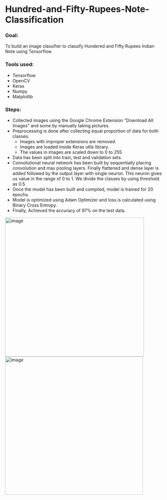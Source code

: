 # Hundred-and-Fifty-Rupees-Note-Classification

### Goal:
  To build an image classifier to classify Hundered and Fifty Rupees Indian Note using Tensorflow.

### Tools used:
* Tensorflow
* OpenCV
* Keras
* Numpy
* Matplotlib

### Steps:
* Collected images using the Google Chrome Extension "Download All Images" and some by manually taking pictures.
* Preprocessing is done after collecting equal proportion of data for both classes.
    * Images with improper extensions are removed.
    * Images are loaded inside Keras utils library.
    * The values in images are scaled down to 0 to 255
* Data has been split into train, test and validation sets.
* Convolutional neural network has been built by sequentially placing convolution and max pooling layers. Finally flattened and dense layer is added followed by the output layer with single neuron. This neuron gives us value in the range of 0 to 1. We divide the classes by using threshold as 0.5.
* Once the model has been built and compiled, model is trained for 20 epochs.
* Model is optimized using Adam Optimizer and loss is calculated using Binary Cross Entropy.
* Finally, Achieved the accuracy of 97% on the test data.

<img width="446" alt="image" src="https://github.com/SharmilaAnanthasayanam/Hundred-and-Fifty-Rupees-Note-Classification/assets/112562560/ae10b243-5e8e-4cd8-af3d-edd9282a317a">


<img width="443" alt="image" src="https://github.com/SharmilaAnanthasayanam/Hundred-and-Fifty-Rupees-Note-Classification/assets/112562560/f4f45555-4b0d-41a3-b72a-e67008b0d3b5">





